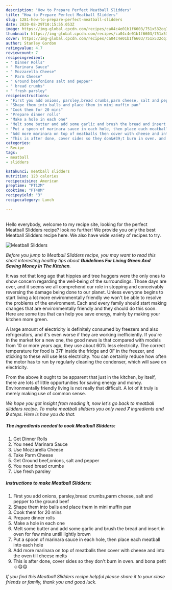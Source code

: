 ```yaml
---
description: "How to Prepare Perfect Meatball Slidders"
title: "How to Prepare Perfect Meatball Slidders"
slug: 1281-how-to-prepare-perfect-meatball-slidders
date: 2020-08-29T10:15:55.053Z
image: https://img-global.cpcdn.com/recipes/ca04c4e01b1f6603/751x532cq70/meatball-slidders-recipe-main-photo.jpg
thumbnail: https://img-global.cpcdn.com/recipes/ca04c4e01b1f6603/751x532cq70/meatball-slidders-recipe-main-photo.jpg
cover: https://img-global.cpcdn.com/recipes/ca04c4e01b1f6603/751x532cq70/meatball-slidders-recipe-main-photo.jpg
author: Stanley Gordon
ratingvalue: 4.7
reviewcount: 7
recipeingredient:
- " Dinner Rolls"
- " Marinara Sauce"
- " Mozzarella Cheese"
- " Parm Cheese"
- " Ground beefonions salt and pepper"
- " bread crumbs"
- " fresh parsley"
recipeinstructions:
- "First you add onions, parsley,bread crumbs,parm cheese, salt and pepper to the ground beef"
- "Shape them into balls and place them in mini muffin pan"
- "Cook them for 20 mins"
- "Prepare dinner rolls"
- "Make a hole in each one"
- "Melt some butter and add some garlic and brush the bread and insert in oven for few mins untill lightly brown"
- "Put a spoon of marinara sauce in each hole, then place each meatball into each hole"
- "Add more marinara on top of meatballs then cover with cheese and into the oven till cheese melts"
- "This is after done, cover sides so they don&#39;t burn in oven. and bona petit ☺️😋😋"
categories:
- Recipe
tags:
- meatball
- slidders

katakunci: meatball slidders 
nutrition: 123 calories
recipecuisine: American
preptime: "PT12M"
cooktime: "PT48M"
recipeyield: "3"
recipecategory: Lunch

---
```

<br>
Hello everybody, welcome to my recipe site, looking for the perfect Meatball Slidders recipe? look no further! We provide you only the best Meatball Slidders recipe here. We also have wide variety of recipes to try.
<br>


![Meatball Slidders](https://img-global.cpcdn.com/recipes/ca04c4e01b1f6603/751x532cq70/meatball-slidders-recipe-main-photo.jpg)

<i>Before you jump to Meatball Slidders recipe, you may want to read this short interesting healthy tips about 
<strong>Guidelines For Living Green And Saving Money In The Kitchen</strong>.</i>
</br>

It was not that long ago that hippies and tree huggers were the only ones to show concern regarding the well-being of the surroundings. Those days are over, and it seems we all comprehend our role in stopping and conceivably reversing the damage being done to our planet. Unless everyone begins to start living a lot more environmentally friendly we won't be able to resolve the problems of the environment. Each and every family should start making changes that are environmentally friendly and they should do this soon. Here are some tips that can help you save energy, mainly by making your kitchen more green.

A large amount of electricity is definitely consumed by freezers and also refrigerators, and it's even worse if they are working inefficiently. If you're in the market for a new one, the good news is that compared with models from 10 or more years ago, they use about 60% less electricity. The correct temperature for food is 37F inside the fridge and 0F in the freezer, and sticking to these will use less electricity. You can certainly reduce how often the motor has to run by regularly cleaning the condenser, which will save on electricity.

From the above it ought to be apparent that just in the kitchen, by itself, there are lots of little opportunities for saving energy and money. Environmentally friendly living is not really that difficult. A lot of it truly is merely making use of common sense.


<i>We hope you got insight from reading it, now let's go back to meatball slidders recipe. To make meatball slidders you only need <strong>7</strong> ingredients and <strong>9</strong> steps. Here is how you do that.
</i>

##### The ingredients needed to cook Meatball Slidders:

1. Get  Dinner Rolls
1. You need  Marinara Sauce
1. Use  Mozzarella Cheese
1. Take  Parm Cheese
1. Get  Ground beef,onions, salt and pepper
1. You need  bread crumbs
1. Use  fresh parsley


##### Instructions to make Meatball Slidders:

1. First you add onions, parsley,bread crumbs,parm cheese, salt and pepper to the ground beef
1. Shape them into balls and place them in mini muffin pan
1. Cook them for 20 mins
1. Prepare dinner rolls
1. Make a hole in each one
1. Melt some butter and add some garlic and brush the bread and insert in oven for few mins untill lightly brown
1. Put a spoon of marinara sauce in each hole, then place each meatball into each hole
1. Add more marinara on top of meatballs then cover with cheese and into the oven till cheese melts
1. This is after done, cover sides so they don&#39;t burn in oven. and bona petit ☺️😋😋


<i>If you find this Meatball Slidders recipe helpful please share it to your close friends or family, thank you and good luck.</i>

